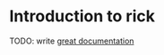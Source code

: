 # Introduction to rick

TODO: write [great documentation](http://jacobian.org/writing/what-to-write/)
